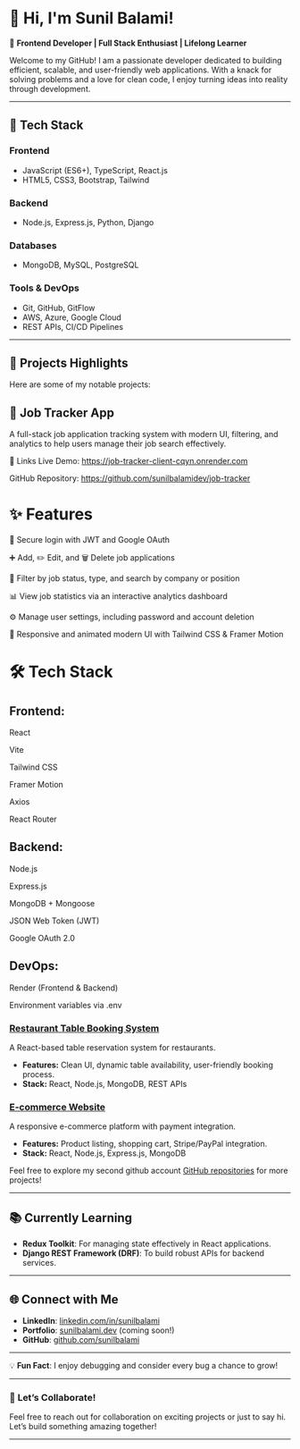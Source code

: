 
# 👋 Hi, I'm Sunil Balami!  

🚀 **Frontend Developer | Full Stack Enthusiast | Lifelong Learner**  

Welcome to my GitHub! I am a passionate developer dedicated to building efficient, scalable, and user-friendly web applications. With a knack for solving problems and a love for clean code, I enjoy turning ideas into reality through development.  

---

## 🔧 **Tech Stack**

### **Frontend**
- JavaScript (ES6+), TypeScript, React.js  
- HTML5, CSS3, Bootstrap, Tailwind  

### **Backend**
- Node.js, Express.js, Python, Django  

### **Databases**
- MongoDB, MySQL, PostgreSQL  

### **Tools & DevOps**
- Git, GitHub, GitFlow  
- AWS, Azure, Google Cloud  
- REST APIs, CI/CD Pipelines  

---

## 🌟 **Projects Highlights**
Here are some of my notable projects:
## 💼 Job Tracker App
A full-stack job application tracking system with modern UI, filtering, and analytics to help users manage their job search effectively.

🔗 Links
Live Demo: https://job-tracker-client-cqyn.onrender.com

GitHub Repository: https://github.com/sunilbalamidev/job-tracker

# ✨ Features
🔐 Secure login with JWT and Google OAuth

➕ Add, ✏️ Edit, and 🗑️ Delete job applications

🔎 Filter by job status, type, and search by company or position

📊 View job statistics via an interactive analytics dashboard

⚙️ Manage user settings, including password and account deletion

🎨 Responsive and animated modern UI with Tailwind CSS & Framer Motion

# 🛠️ Tech Stack
## Frontend:

React

Vite

Tailwind CSS

Framer Motion

Axios

React Router

## Backend:

Node.js

Express.js

MongoDB + Mongoose

JSON Web Token (JWT)

Google OAuth 2.0

## DevOps:

Render (Frontend & Backend)

Environment variables via .env

### [Restaurant Table Booking System](https://github.com/sunilbalami/restaurant-booking-system)
A React-based table reservation system for restaurants.
- **Features:** Clean UI, dynamic table availability, user-friendly booking process.
- **Stack:** React, Node.js, MongoDB, REST APIs  

### [E-commerce Website](https://github.com/sunilbalami/ecommerce-website)
A responsive e-commerce platform with payment integration.
- **Features:** Product listing, shopping cart, Stripe/PayPal integration.
- **Stack:** React, Node.js, Express.js, MongoDB  

Feel free to explore my second github account [GitHub repositories](https://github.com/sunilbalami) for more projects!

---

## 📚 **Currently Learning**
- **Redux Toolkit**: For managing state effectively in React applications.  
- **Django REST Framework (DRF)**: To build robust APIs for backend services.  

---

## 🌐 **Connect with Me**
- **LinkedIn**: [linkedin.com/in/sunilbalami](https://www.linkedin.com/in/sunilbalami/)  
- **Portfolio**: [sunilbalami.dev](#) (coming soon!)  
- **GitHub**: [github.com/sunilbalami](https://github.com/sunilbalami)  

---

💡 **Fun Fact**: I enjoy debugging and consider every bug a chance to grow!  

---

### 💬 **Let’s Collaborate!**
Feel free to reach out for collaboration on exciting projects or just to say hi. Let’s build something amazing together!

---


